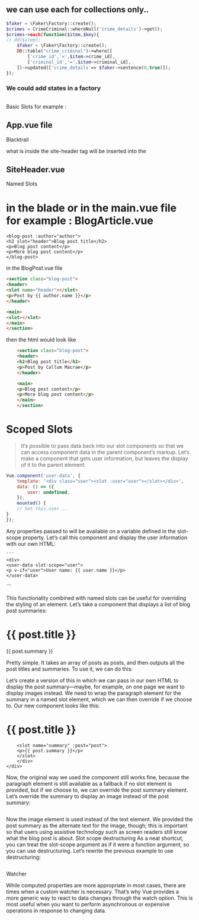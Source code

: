 ## we can use each for collections only..
```php
$faker = \Faker\Factory::create();
$crimes = CrimeCriminal::whereNull('crime_details')->get();
$crimes->each(function($item,$key){
// dd($item);
	$faker = \Faker\Factory::create();
	DB::table("crime_criminal")->where([
		['crime_id','=',$item->crime_id],
		['criminal_id','=',$item->criminal_id],
	])->updated(['crime_details'=> $faker->sentence(8,true)]);
});
```





### We could add states in a factory
```

```

Basic Slots for example : 

## App.vue file
<site-header>Blacktrail</site-header>

what is inside the site-header tag will be inserted into the <slot/>

## SiteHeader.vue
<template>	
	<div class="bg-blue p-2 w-full">
		<h3 class="font-bold text-3xl font-display text-center text-white ">
			<slot/>
		</h3>
	</div>
</template>	

Named Slots

# in the blade or in the main.vue file for example :  BlogArticle.vue

```
<blog-post :author="author">
<h2 slot="header">Blog post title</h2>
<p>Blog post content</p>
<p>More blog post content</p>
</blog-post>
```

in the BlogPost.vue file

```html
<section class="blog-post">
<header>
<slot name="header"></slot>
<p>Post by {{ author.name }}</p>
</header>

<main>
<slot></slot>
</main>
</section>
```

then the html would look like 

```html
	<section class="blog-post">
	<header>
	<h2>Blog post title</h2>
	<p>Post by Callum Macrae</p>
	</header>

	<main>
	<p>Blog post content</p>
	<p>More blog post content</p>
	</main>
	</section>
```


# Scoped Slots

> It’s possible to pass data back into our slot components so that we can access component data in the parent component’s markup. Let’s make a component that gets user information, but leaves the display of it to the parent element:


```js
Vue.component('user-data', {
	template: '<div class="user"><slot :user="user"></slot></div>',
	data: () => ({
		user: undefined,
	}),
	mounted() {
    // Set this.user...
}
}); 
```

Any properties passed to <slot> will be available on a variable defined in the slot-scope property. Let’s call this component and display the user information with our own HTML:

	```
	<div>
	<user-data slot-scope="user">
	<p v-if="user">User name: {{ user.name }}</p>
	</user-data>
</div>
```

This functionality combined with named slots can be useful for overriding the styling of an element. Let’s take a component that displays a list of blog post summaries:

<div>
	<div v-for="post in posts">
		<h1>{{ post.title }}</h1>
		<p>{{ post.summary }}</p>
	</div>
</div>

Pretty simple. It takes an array of posts as posts, and then outputs all the post titles and summaries. To use it, we can do this:


<blog-listing :posts="posts"></blog-listing>
Let’s create a version of this in which we can pass in our own HTML to display the post summary—maybe, for example, on one page we want to display images instead. We need to wrap the paragraph element for the summary in a named slot element, which we can then override if we choose to.
Our new component looks like this:
<div>
	<div v-for="post in posts">
		<h1>{{ post.title }}</h1>

		<slot name="summary" :post="post">
		<p>{{ post.summary }}</p>
		</slot>
		</div>
	</div>

Now, the original way we used the component still works fine, because the paragraph element is still available as a fallback if no slot element is provided, but if we choose to, we can override the post summary element.
Let’s override the summary to display an image instead of the post summary:

<blog-listing :posts="posts">
<img
slot="summary"
slot-scope="post"
:src="post.image"
:alt="post.summary">
</blog-listing>

Now the image element is used instead of the text element. We provided the post summary as the alternate text for the image, though; this is important so that users using assistive technology such as screen readers still know what the blog post is about.
Slot scope destructuring
As a neat shortcut, you can treat the slot-scope argument as if it were a function argument, so you can use destructuring.
Let’s rewrite the previous example to use destructuring:

<blog-listing :posts="posts">
	<img
	slot="summary"
	slot-scope="{ image, summary }"
	:src="image"
	:alt="summary">
</blog-listing>




Watcher 

While computed properties are more appropriate in most cases, there are times when a custom watcher is necessary. That’s why Vue provides a more generic way to react to data changes through the watch option. This is most useful when you want to perform asynchronous or expensive operations in response to changing data.

